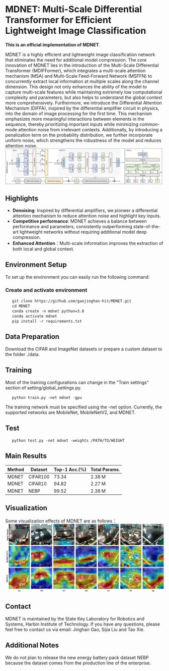 # MDNET: Multi-Scale Differential Transformer for Efficient Lightweight Image Classification

**This is an official implementation of MDNET**.

MDNET is a highly efficient and lightweight image classification network that eliminates the need for additional model compression. The core innovation of MDNET lies in the introduction of the Multi-Scale Differential Transformer (MDIFFormer), which integrates a multi-scale attention mechanism (MSA) and Multi-Scale Feed-Forward Network (MSFFN) to concurrently extract local information at multiple scales along the channel dimension. This design not only enhances the ability of the model to capture multi-scale features while maintaining extremely low computational complexity and parameters, but also helps to understand the global context more comprehensively. Furthermore, we introduce the Differential Attention Mechanism (DIFFA), inspired by the differential amplifier circuit in physics, into the domain of image processing for the first time. This mechanism emphasizes more meaningful interactions between elements in the sequence, thereby prioritizing important inputs while minimizing common-mode attention noise from irrelevant contexts. Additionally, by introducing a penalization term on the probability distribution, we further incorporate uniform noise, which strengthens the robustness of the model and reduces attention noise.
![Architecture](images/Architecture.png)

## Highlights

- **Denoising**: Inspired by differential amplifiers, we pioneer a differential attention mechanism to reduce attention noise and highlight key inputs.
- **Competitive performance**: MDNET achieves a balance between performance and parameters, consistently outperforming state-of-the-art lightweight networks without requiring additional model deep compression.
- **Enhanced Attention**：Multi-scale information improves the extraction of both local and global context.

## Environment Setup

To set up the environment you can easily run the following command:

### Create and activate environment

```
   git clone https://github.com/gaojinghan-hit/MDNET.git
   cd MDNET
   conda create -n mdnet python=3.8
   conda activate mdnet
   pip install -r requirements.txt
```

## Data Preparation

Download the CIFAR and ImageNet datasets or prepare a custom dataset to the folder ./data.

## Training

Most of the training configurations can change in the "Train settings" section of setting/global_settings.py.

```
   python train.py -net mdnet -gpu
```

The training network must be specified using the -net option. Currently, the supported networks are MobileNet, MobileNetV2, and MDNET.

## Test

```
   python test.py -net mdnet -weights /PATH/TO/WEIGHT
```

## Main Results

| Method | Dataset  | Top-1 Acc.(%) | Total Params. |
| ------ | -------- | ------------- | ------------- |
| MDNET  | CIFAR100 | 73.34         | 2.38 M        |
| MDNET  | CIFAR10  | 94.82         | 2.27 M        |
| MDNET  | NEBP     | 99.52         | 2.38 M        |

## Visualization

Some visualization effects of MDNET are as follows：
![Example Image](images/visualization.png)

## Contact

MDNET is maintained by the State Key Laboratory for Robotics and Systems, Harbin Institute of Technology. If you have any questions, please feel free to contact us via email: Jinghan Gao, Sijia Liu and Tao Xie.

## Additional Notes

We do not plan to release the new energy battery pack dataset NEBP because the dataset comes from the production line of the enterprise.
